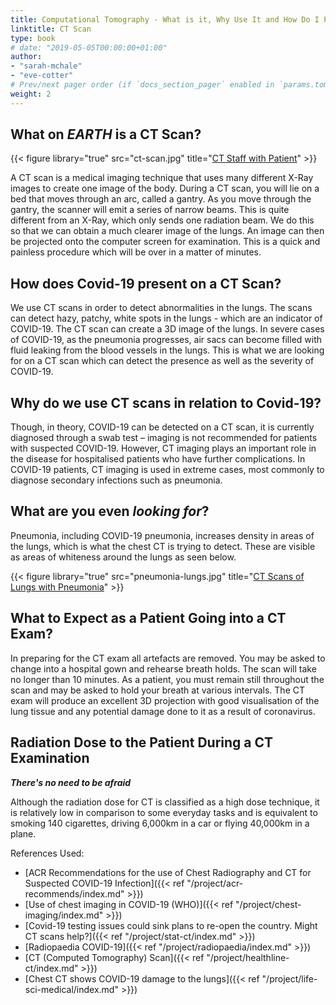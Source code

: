 ```yaml
---
title: Computational Tomography - What is it, Why Use It and How Do I Prepare for It?
linktitle: CT Scan
type: book
# date: "2019-05-05T00:00:00+01:00"
author: 
- "sarah-mchale"
- "eve-cotter"
# Prev/next pager order (if `docs_section_pager` enabled in `params.toml`)
weight: 2
---
```


## What on **_EARTH_** is a CT Scan?

{{< figure library="true" src="ct-scan.jpg" title="[CT Staff with Patient](https://www.amberusa.com/blog/the-ct-scanning-procedure/)" >}}

A CT scan is a medical imaging technique that uses many different X-Ray images to create one image of the body. During a CT scan, you will lie on a bed that moves through an arc, called a gantry. As you move through the gantry, the scanner will emit a series of narrow beams. This is quite different from an X-Ray, which only sends one radiation beam. We do this so that we can obtain a much clearer image of the lungs. An image can then be projected onto the computer screen for examination. This is a quick and painless procedure which will be over in a matter of minutes. 

## How does Covid-19 present on a CT Scan?

We use CT scans in order to detect abnormalities in the lungs. The scans can detect hazy, patchy, white spots in the lungs - which are an indicator of COVID-19. The CT scan can create a 3D image of the lungs. In severe cases of COVID-19, as the pneumonia progresses, air sacs can become filled with fluid leaking from the blood vessels in the lungs. This is what we are looking for on a CT scan which can detect the presence as well as the severity of COVID-19.  

## Why do we use CT scans in relation to Covid-19?

Though, in theory, COVID-19 can be detected on a CT scan, it is currently diagnosed through a swab test – imaging is not recommended for patients with suspected COVID-19. However, CT imaging plays an important role in the disease for hospitalised patients who have further complications. In COVID-19 patients, CT imaging is used in extreme cases, most commonly to diagnose secondary infections such as pneumonia.

## What are you even _looking for_?

Pneumonia, including COVID-19 pneumonia, increases density in areas of the lungs, which is what the chest CT is trying to detect. These are visible as areas of whiteness around the lungs as seen below.

{{< figure library="true" src="pneumonia-lungs.jpg" title="[CT Scans of Lungs with Pneumonia](https://www.news-medical.net/news/20200315/Chest-CT-shows-COVID-19-damage-to-the-lungs.aspx)" >}}



<!---
diff authors above and below
-->



## What to Expect as a Patient Going into a CT Exam?

In preparing for the CT exam all artefacts are removed. You may be asked to change into a hospital gown and rehearse breath holds. The scan will take no longer than 10 minutes. As a patient, you must remain still throughout the scan and may be asked to hold your breath at various intervals. The CT exam will produce an excellent 3D projection with good visualisation of the lung tissue and any potential damage done to it as a result of coronavirus.

## Radiation Dose to the Patient During a CT Examination

**_There's no need to be afraid_**

Although the radiation dose for CT is classified as a high dose technique, it is relatively low in comparison to some everyday tasks and is equivalent to smoking 140 cigarettes, driving 6,000km in a car or flying 40,000km in a plane. 

References Used:

* [ACR Recommendations for the use of Chest Radiography and CT for Suspected COVID-19 Infection]({{< ref "/project/acr-recommends/index.md" >}})
* [Use of chest imaging in COVID-19 (WHO)]({{< ref "/project/chest-imaging/index.md" >}})
* [Covid-19 testing issues could sink plans to re-open the country. Might CT scans help?]({{< ref "/project/stat-ct/index.md" >}})
* [Radiopaedia COVID-19]({{< ref "/project/radiopaedia/index.md" >}})
* [CT (Computed Tomography) Scan]({{< ref "/project/healthline-ct/index.md" >}})
* [Chest CT shows COVID-19 damage to the lungs]({{< ref "/project/life-sci-medical/index.md" >}})

